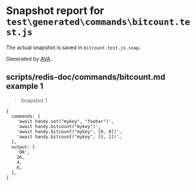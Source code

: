 # Snapshot report for `test\generated\commands\bitcount.test.js`

The actual snapshot is saved in `bitcount.test.js.snap`.

Generated by [AVA](https://ava.li).

## scripts/redis-doc/commands/bitcount.md example 1

> Snapshot 1

    {
      commands: [
        'await handy.set("mykey", "foobar")',
        'await handy.bitcount("mykey")',
        'await handy.bitcount("mykey", [0, 0])',
        'await handy.bitcount("mykey", [1, 1])',
      ],
      output: [
        'OK',
        26,
        4,
        6,
      ],
    }
